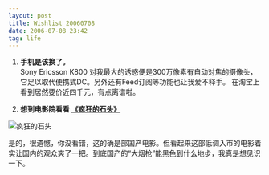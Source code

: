 ```yaml
---
layout: post
title: Wishlist 20060708
date: 2006-07-08 23:42
tag: life
---
```

1.  **手机是该换了。**  
Sony Ericsson K800 对我最大的诱惑便是300万像素有自动对焦的摄像头，它足以取代便携式DC。另外还有Feed订阅等功能也让我爱不释手。
在淘宝上看到居然要价近四千元，有点离谱啦。

2. **想到电影院看看 [《疯狂的石头》](http://www.douban.com/subject/1794797/)**

![疯狂的石头](http://www.douban.com/mpic/s1677970.jpg)   

是的，很遗憾，你没看错，这的确是部国产电影。但看起来这部低调入市的电影着实让国内的观众爽了一把。到底国产的“大烟枪”能黑色到什么地步，我真是想见识一下。
